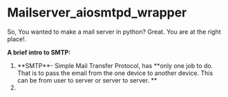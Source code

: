 # Mailserver_aiosmtpd_wrapper
So, You wanted to make a mail server in python? Great. You are at the right place!.

**A brief intro to SMTP:**
<ol>
<li>
  **SMTP**- Simple Mail Transfer Protocol, has **only one job to do. That is to pass the email from the one device to another device. This can be from user to server or server to server. **
  
</li>
  <li>
    
  </li>
</ol>
